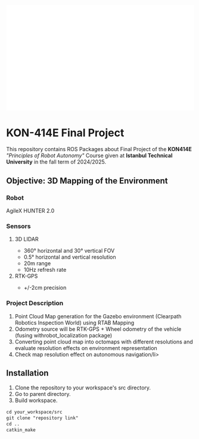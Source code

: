 <p align="center">
  <img src="images/itu-eef-white.png" width="600" title="İTÜ Kontrol ve Otomasyon Mühendisliği">
</p>

# KON-414E Final Project
This repository contains ROS Packages about Final Project of the **KON414E** *"Principles of Robot Autonomy"* Course 
given at **Istanbul Technical University** in the fall term of 2024/2025.
<br>

## Objective: 3D Mapping of the Environment
### Robot
AgileX HUNTER 2.0

### Sensors
<ol>
    <li>3D LIDAR</li>
        <ul>
            <li>360° horizontal and 30° vertical FOV</li>
            <li>0.5° horizontal and vertical resolution</li>
            <li>20m range</li>
            <li>10Hz refresh rate</li>
        </ul>
    <li>RTK-GPS</li>
        <ul>
            <li>+/-2cm precision</li>
        </ul>
</ol>

### Project Description
<ol>
  <li>Point Cloud Map generation for the Gazebo environment (Clearpath Robotics Inspection World) using 
RTAB Mapping</li>
  <li> Odometry source will be RTK-GPS + Wheel odometry of the vehicle (fusing withrobot_localization package)</li>
  <li>Converting point cloud map into octomaps with different resolutions and evaluate resolution effects on 
environment representation</li>
  <li>Check map resolution effect on autonomous navigation/li>
</ol>

## Installation
<ol>
    <li>Clone the repository to your workspace's src directory.</li>
    <li>Go to parent directory.</li>
    <li>Build workspace.</li>
</ol>

```
cd your_workspace/src
git clone "repository link"
cd ..
catkin_make
```
